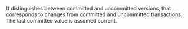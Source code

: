 It distinguishes between committed and uncommitted versions, that corresponds to changes from committed and uncommitted transactions. The last committed value is assumed current.